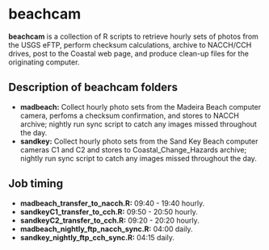 # beachcam

**beachcam** is a collection of R scripts to retrieve hourly sets of photos from the USGS eFTP, perform checksum calculations, archive to NACCH/CCH drives, post to the Coastal web page, and produce clean-up files for the originating computer.

## Description of **beachcam** folders

- **madbeach:** Collect hourly photo sets from the Madeira Beach computer camera, perfoms a checksum confirmation, and stores to NACCH archive; nightly run sync script to catch any images missed throughout the day.
- **sandkey:** Collect hourly photo sets from the Sand Key Beach computer cameras C1 and C2 and stores to Coastal_Change_Hazards archive; nightly run sync script to catch any images missed throughout the day.

## Job timing

- **madbeach_transfer_to_nacch.R:**  09:40 - 19:40 hourly.
- **sandkeyC1_transfer_to_cch.R:** 09:50 - 20:50 hourly.
- **sandkeyC2_transfer_to_cch.R:** 09:20 - 20:20 hourly.
- **madbeach_nightly_ftp_nacch_sync.R:** 04:00 daily.
- **sandkey_nightly_ftp_cch_sync.R:** 04:15 daily.
